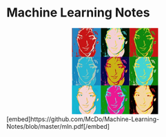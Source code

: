 # Machine Learning Notes
<div style='text-align:center;'>
  <img src="hinton.jpg">
</div>
[embed]https://github.com/McDo/Machine-Learning-Notes/blob/master/mln.pdf[/embed]
